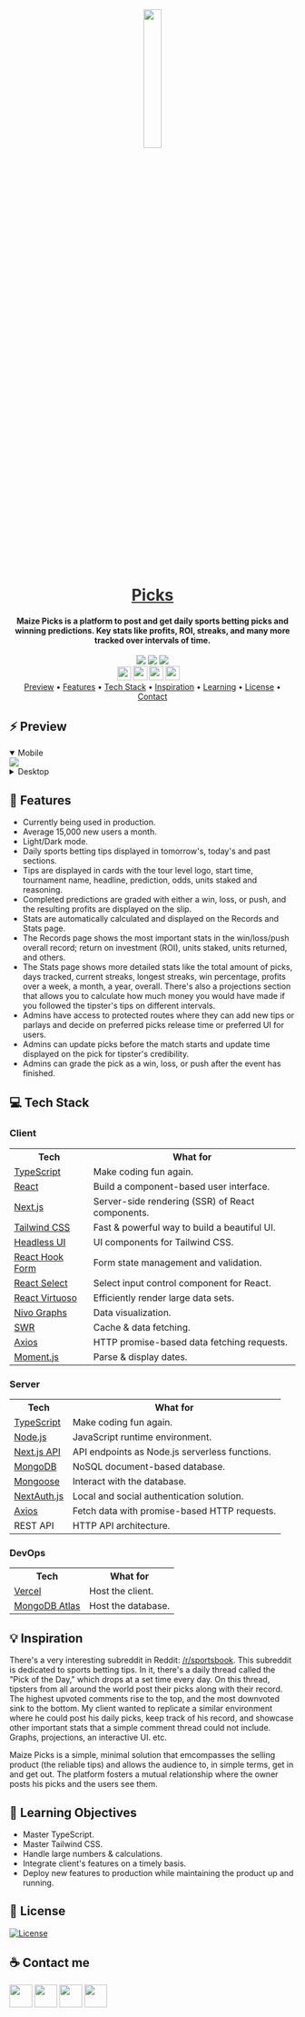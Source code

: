 <div align="center">
    <img src="https://i.ibb.co/FHT4MP5/rg-logo.png" width="25%"/>
    <a href="https://maizepicks.vercel.app" style="color: #303030;"><h1>Picks</h1></a>
    <h4>Maize Picks is a platform to post and get daily sports betting picks and winning predictions. Key stats like profits, ROI, streaks, and many more tracked over intervals of time.</h4>
</div>

<div align="center">
    <img src="https://img.shields.io/github/last-commit/arsantiagolopez/picks?label=updated"/>
    <a href="https://github.com/arsantiagolopez/picks/blob/main/LICENSE"><img src="https://img.shields.io/github/license/arsantiagolopez/picks?color=303030" /></a>
    <img src="https://img.shields.io/github/languages/top/arsantiagolopez/picks" />
</div>

<div align="center">
	<a href="https://alexandersantiago.com/"><img src="https://alexandersantiago.com/alex.png" width="24" style="margin-left: -1em;" /></a>
	<a href="https://instagram.com/asantilopez"><img src="https://cdn2.iconfinder.com/data/icons/black-white-social-media/32/instagram_online_social_media_photo-1024.png" width="25" /></a>
	<a href="https://twitter.com/arsantiagolopez"><img src="https://cdn2.iconfinder.com/data/icons/black-white-social-media/32/twitter_online_social_media-512.png" width="25" /></a>
	<a href="mailto:arsantiagolopez@gmail.com"><img src="https://cdn4.iconfinder.com/data/icons/black-white-social-media/32/mail_email_envelope_send_message-1024.png" width="25" /></a>
</div>

<div align="center">
  <a href="#preview">Preview</a> •
  <a href="#features">Features</a> •
  <a href="#tech">Tech Stack</a> •
  <a href="#inspiration">Inspiration</a> •
  <a href="#objectives">Learning</a> •
  <a href="#license">License</a> •
  <a href="#contact">Contact</a>
</div>

<h2 id="preview">⚡ Preview</h2>

<details open>
  <summary>Mobile</summary>
  <img src="https://github.com/arsantiagolopez/gifs/blob/main/picks/mobile.gif" />
</details>

<details>
  <summary>Desktop</summary>
  <img src="https://github.com/arsantiagolopez/gifs/blob/main/picks/desktop.gif" />
</details>

<h2 id="features">🎯 Features</h2>

- Currently being used in production.
- Average 15,000 new users a month.
- Light/Dark mode.
- Daily sports betting tips displayed in tomorrow's, today's and past sections.
- Tips are displayed in cards with the tour level logo, start time, tournament name, headline, prediction, odds, units staked and reasoning.
- Completed predictions are graded with either a win, loss, or push, and the resulting profits are displayed on the slip.
- Stats are automatically calculated and displayed on the Records and Stats page.
- The Records page shows the most important stats in the win/loss/push overall record; return on investment (ROI), units staked, units returned, and others.
- The Stats page shows more detailed stats like the total amount of picks, days tracked, current streaks, longest streaks, win percentage, profits over a week, a month, a year, overall. There's also a projections section that allows you to calculate how much money you would have made if you followed the tipster's tips on different intervals.
- Admins have access to protected routes where they can add new tips or parlays and decide on preferred picks release time or preferred UI for users.
- Admins can update picks before the match starts and update time displayed on the pick for tipster's credibility.
- Admins can grade the pick as a win, loss, or push after the event has finished.

<h2 id="tech">‎‍💻 Tech Stack</h2>

### Client

<table>
  <tr>
      <th>Tech</th>
      <th>What for</th>
  </tr>
    <tr>
      <td><a href="https://www.typescriptlang.org/">TypeScript</a></td>
      <td>Make coding fun again.</td>
  </tr>
  <tr>
      <td><a href="https://reactjs.org/">React</a></td>
      <td>Build a component-based user interface.</td>
  </tr>
  <tr>
      <td><a href="https://nextjs.org/">Next.js</a></td>
      <td>Server-side rendering (SSR) of React components.</td>
  </tr>
    <tr>
    <td><a href="https://tailwindcss.com/">Tailwind CSS</td>
    <td>Fast & powerful way to build a beautiful UI.</td>
  </tr>
    <tr>
      <td><a href="https://headlessui.dev/">Headless UI</a></td>
      <td>UI components for Tailwind CSS.</td>
    </tr>
    <tr>
      <td><a href="https://react-hook-form.com/">React Hook Form</a></td>
      <td>Form state management and validation.</td>
  </tr>
  <tr>
      <td><a href="https://react-select.com/">React Select</a></td>
      <td>Select input control component for React.</td>
  </tr>
  <tr>
      <td><a href="https://virtuoso.dev/">React Virtuoso</a></td>
      <td>Efficiently render large data sets.</td>
    </tr>
    <tr>
      <td><a href="https://nivo.rocks/">Nivo Graphs</a></td>
      <td>Data visualization.</td>
  </tr>
  <tr>
      <td><a href="https://swr.vercel.app/">SWR</a></td>
      <td>Cache & data fetching.</td>
  </tr>
  <tr>
      <td><a href="https://axios-http.com/docs/intro">Axios</a></td>
      <td>HTTP promise-based data fetching requests.</td>
  </tr>
  <tr>
      <td><a href="https://momentjs.com/">Moment.js</a></td>
      <td>Parse & display dates.</td>
  </tr>
</table>

### Server

<table>
    <tr>
        <th>Tech</th>
        <th>What for</th>
    </tr>
    <tr>
      <td><a href="https://www.typescriptlang.org/">TypeScript</a></td>
      <td>Make coding fun again.</td>
  </tr>
    <tr>
        <td><a href="https://nodejs.org/">Node.js</a></td>
        <td>JavaScript runtime environment.</td>
    </tr>
    <tr>
        <td><a href="https://nextjs.org/">Next.js API</a></td>
        <td>API endpoints as Node.js serverless functions.</td>
    </tr>
    </tr>
        <tr>
        <td><a href="https://www.mongodb.com/">MongoDB</a></td>
        <td>NoSQL document-based database.</td>
    </tr>
    <tr>
        <td><a href="https://www.mongoose.com/">Mongoose</a></td>
        <td>Interact with the database.</td>
    </tr>
    <tr>
        <td><a href="https://next-auth.js.org/">NextAuth.js</a></td>
        <td>Local and social authentication solution.</td>
    </tr>
     <tr>
      <td><a href="https://axios-http.com/docs/intro">Axios</a></td>
      <td>Fetch data with promise-based HTTP requests.</td>
  </tr>
    <tr>
        <td>REST API</td>
        <td>HTTP API architecture.</td>
    </tr>
</table>

### DevOps

<table>
    <tr>
        <th>Tech</th>
        <th>What for</th>
    </tr>
    <tr>
        <td><a href="https://vercel.com/">Vercel</a></td>
        <td>Host the client.</td>
    </tr>
    <tr>
        <td><a href="https://docs.polygon.technology/docs/develop/network-details/network/">MongoDB Atlas</a></td>
        <td>Host the database.</td>
    </tr>
</table>

<h2 id="inspiration">💡 Inspiration</h2>

There's a very interesting subreddit in Reddit: [/r/sportsbook](https://www.reddit.com/r/sportsbook/). This subreddit is dedicated to sports betting tips. In it, there's a daily thread called the "Pick of the Day," which drops at a set time every day. On this thread, tipsters from all around the world post their picks along with their record. The highest upvoted comments rise to the top, and the most downvoted sink to the bottom. My client wanted to replicate a similar environment where he could post his daily picks, keep track of his record, and showcase other important stats that a simple comment thread could not include. Graphs, projections, an interactive UI. etc.

Maize Picks is a simple, minimal solution that emcompasses the selling product (the reliable tips) and allows the audience to, in simple terms, get in and get out. The platform fosters a mutual relationship where the owner posts his picks and the users see them.

<h2 id="objectives">🚀 Learning Objectives</h2>

- Master TypeScript.
- Master Tailwind CSS.
- Handle large numbers & calculations.
- Integrate client's features on a timely basis.
- Deploy new features to production while maintaining the product up and running.

<h2 id="license">📜 License</h2>

[![License](https://img.shields.io/github/license/arsantiagolopez/picks?color=303030)](./LICENSE)

<h2 id="contact">☕ Contact me</h2>

<div align="left">
	<a href="https://alexandersantiago.com/"><img src="https://alexandersantiago.com/alex.png" width="40" /></a>
	<a href="https://instagram.com/asantilopez"><img src="https://cdn2.iconfinder.com/data/icons/black-white-social-media/32/instagram_online_social_media_photo-1024.png" width="40" /></a>
	<a href="https://twitter.com/arsantiagolopez"><img src="https://cdn2.iconfinder.com/data/icons/black-white-social-media/32/twitter_online_social_media-512.png" width="40" /></a>
	<a href="mailto:arsantiagolopez@gmail.com"><img src="https://cdn4.iconfinder.com/data/icons/black-white-social-media/32/mail_email_envelope_send_message-1024.png" width="40" /></a>
</div>
